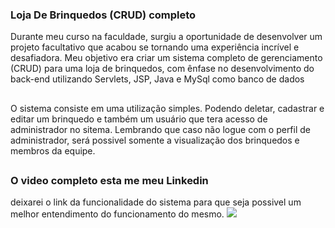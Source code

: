 ### Loja De Brinquedos (CRUD) completo

Durante meu curso na faculdade, surgiu a oportunidade de desenvolver um projeto facultativo que acabou se tornando uma experiência incrível e desafiadora. Meu objetivo era criar um sistema completo de gerenciamento (CRUD) para uma loja de brinquedos, com ênfase no desenvolvimento do back-end utilizando Servlets, JSP, Java e MySql como banco de dados

##

O sistema consiste em uma utilização simples. Podendo deletar, cadastrar e editar um brinquedo e também um usuário que tera acesso de administrador no sitema.
Lembrando que caso não logue com o perfil de administrador, será possivel somente a visualização dos brinquedos e membros da equipe.

##

### O video completo esta me meu Linkedin

deixarei o link da funcionalidade do sistema para que seja possivel um melhor entendimento do funcionamento do mesmo.
<a href="[https://www.linkedin.com/in/guilherme-pompeu-mascarenhas-03770523a/](https://www.linkedin.com/posts/guilherme-pompeu-mascarenhas-03770523a_servlets-jsp-desenvolvimentoweb-activity-7163881822131478529-FoVa?utm_source=share&utm_medium=member_desktop)https://www.linkedin.com/posts/guilherme-pompeu-mascarenhas-03770523a_servlets-jsp-desenvolvimentoweb-activity-7163881822131478529-FoVa?utm_source=share&utm_medium=member_desktop"><img src="https://img.shields.io/badge/LinkedIn-0077B5?style=for-the-badge&logo=linkedin&logoColor=white"></a>
